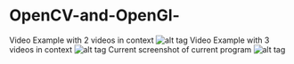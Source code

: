 # OpenCV-and-OpenGl-
Video Example with 2 videos in context
![alt tag](http://imgur.com/UxExAL7.jpg)
Video Example with 3 videos in context
![alt tag](http://imgur.com/iPOCtx7.jpg)
Current screenshot of current program
![alt tag](http://imgur.com/XmZOTln.jpg)

